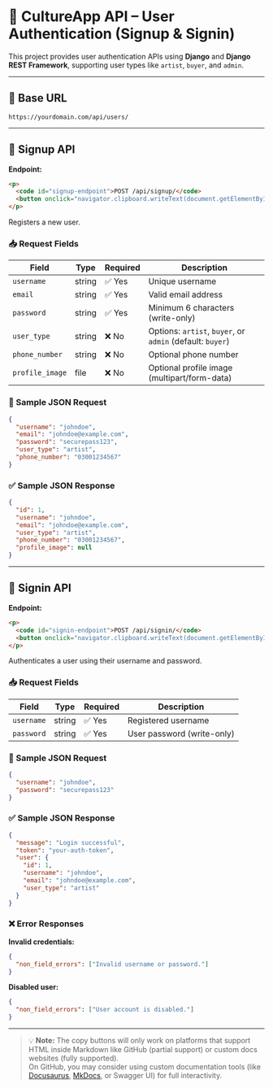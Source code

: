 # 🎨 CultureApp API – User Authentication (Signup & Signin)

This project provides user authentication APIs using **Django** and **Django REST Framework**, supporting user types like `artist`, `buyer`, and `admin`.

---

## 📍 Base URL

```
https://yourdomain.com/api/users/
```

---

## 🔐 Signup API

**Endpoint:**

```html
<p>
  <code id="signup-endpoint">POST /api/signup/</code>
  <button onclick="navigator.clipboard.writeText(document.getElementById('signup-endpoint').innerText)">📋 Copy</button>
</p>

```

Registers a new user.

### 📥 Request Fields

| Field           | Type   | Required | Description                                                       |
|-----------------|--------|----------|-------------------------------------------------------------------|
| `username`      | string | ✅ Yes   | Unique username                                                   |
| `email`         | string | ✅ Yes   | Valid email address                                               |
| `password`      | string | ✅ Yes   | Minimum 6 characters (write-only)                                 |
| `user_type`     | string | ❌ No    | Options: `artist`, `buyer`, or `admin` (default: `buyer`)         |
| `phone_number`  | string | ❌ No    | Optional phone number                                             |
| `profile_image` | file   | ❌ No    | Optional profile image (multipart/form-data)                      |

### 🧪 Sample JSON Request

```json
{
  "username": "johndoe",
  "email": "johndoe@example.com",
  "password": "securepass123",
  "user_type": "artist",
  "phone_number": "03001234567"
}
```

### ✅ Sample JSON Response

```json
{
  "id": 1,
  "username": "johndoe",
  "email": "johndoe@example.com",
  "user_type": "artist",
  "phone_number": "03001234567",
  "profile_image": null
}
```

---

## 🔑 Signin API

**Endpoint:**

```html
<p>
  <code id="signin-endpoint">POST /api/signin/</code>
  <button onclick="navigator.clipboard.writeText(document.getElementById('signin-endpoint').innerText)">📋 Copy</button>
</p>


```

Authenticates a user using their username and password.

### 📥 Request Fields

| Field      | Type   | Required | Description                |
|------------|--------|----------|----------------------------|
| `username` | string | ✅ Yes   | Registered username        |
| `password` | string | ✅ Yes   | User password (write-only) |

### 🧪 Sample JSON Request

```json
{
  "username": "johndoe",
  "password": "securepass123"
}
```

### ✅ Sample JSON Response

```json
{
  "message": "Login successful",
  "token": "your-auth-token",
  "user": {
    "id": 1,
    "username": "johndoe",
    "email": "johndoe@example.com",
    "user_type": "artist"
  }
}
```

### ❌ Error Responses

**Invalid credentials:**

```json
{
  "non_field_errors": ["Invalid username or password."]
}
```

**Disabled user:**

```json
{
  "non_field_errors": ["User account is disabled."]
}
```

---

> 💡 **Note:** The copy buttons will only work on platforms that support HTML inside Markdown like GitHub (partial support) or custom docs websites (fully supported).  
> On GitHub, you may consider using custom documentation tools (like [Docusaurus](https://docusaurus.io/), [MkDocs](https://www.mkdocs.org/), or Swagger UI) for full interactivity.




